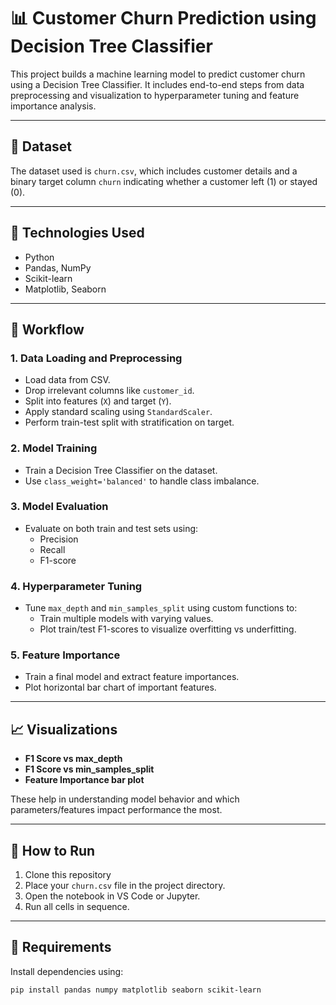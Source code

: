 # 📊 Customer Churn Prediction using Decision Tree Classifier

This project builds a machine learning model to predict customer churn using a Decision Tree Classifier. It includes end-to-end steps from data preprocessing and visualization to hyperparameter tuning and feature importance analysis.

---

## 📁 Dataset

The dataset used is `churn.csv`, which includes customer details and a binary target column `churn` indicating whether a customer left (1) or stayed (0).

---

## 🔧 Technologies Used

- Python
- Pandas, NumPy
- Scikit-learn
- Matplotlib, Seaborn

---

## 🧠 Workflow

### 1. **Data Loading and Preprocessing**
- Load data from CSV.
- Drop irrelevant columns like `customer_id`.
- Split into features (`X`) and target (`Y`).
- Apply standard scaling using `StandardScaler`.
- Perform train-test split with stratification on target.

### 2. **Model Training**
- Train a Decision Tree Classifier on the dataset.
- Use `class_weight='balanced'` to handle class imbalance.

### 3. **Model Evaluation**
- Evaluate on both train and test sets using:
  - Precision
  - Recall
  - F1-score

### 4. **Hyperparameter Tuning**
- Tune `max_depth` and `min_samples_split` using custom functions to:
  - Train multiple models with varying values.
  - Plot train/test F1-scores to visualize overfitting vs underfitting.

### 5. **Feature Importance**
- Train a final model and extract feature importances.
- Plot horizontal bar chart of important features.

---

## 📈 Visualizations

- **F1 Score vs max_depth**  
- **F1 Score vs min_samples_split**  
- **Feature Importance bar plot**

These help in understanding model behavior and which parameters/features impact performance the most.

---

## 🚀 How to Run

1. Clone this repository
2. Place your `churn.csv` file in the project directory.
3. Open the notebook in VS Code or Jupyter.
4. Run all cells in sequence.

---

## 📌 Requirements

Install dependencies using:

```bash
pip install pandas numpy matplotlib seaborn scikit-learn

